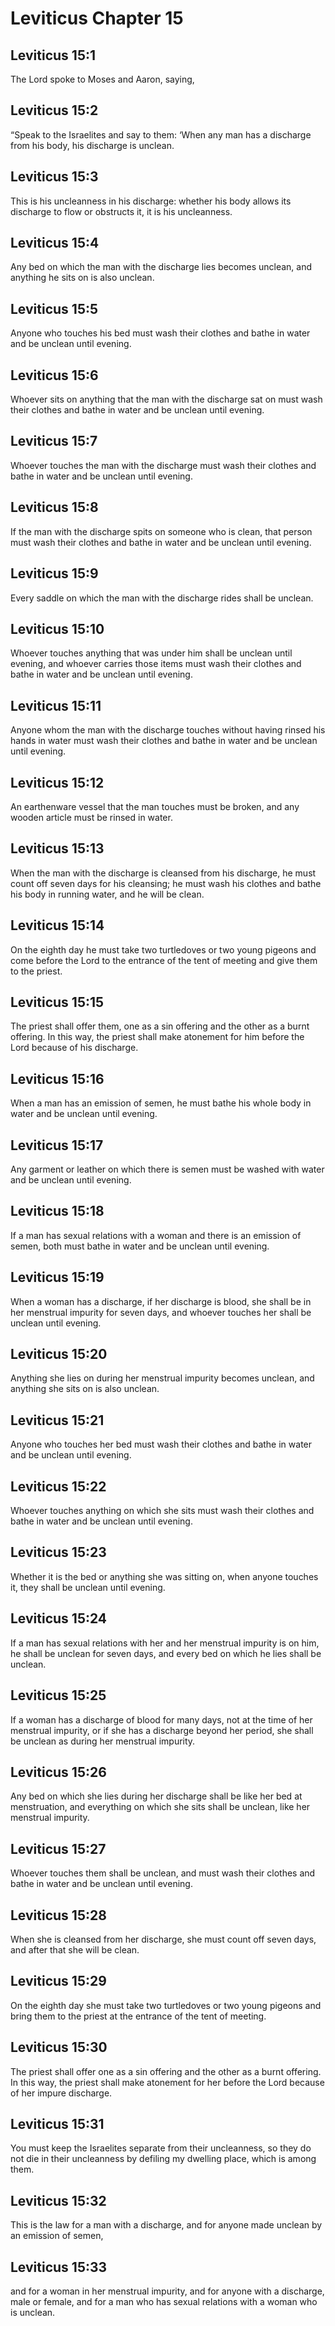 # Leviticus Chapter 15

## Leviticus 15:1
The Lord spoke to Moses and Aaron, saying,

## Leviticus 15:2
“Speak to the Israelites and say to them: ‘When any man has a discharge from his body, his discharge is unclean.

## Leviticus 15:3
This is his uncleanness in his discharge: whether his body allows its discharge to flow or obstructs it, it is his uncleanness.

## Leviticus 15:4
Any bed on which the man with the discharge lies becomes unclean, and anything he sits on is also unclean.

## Leviticus 15:5
Anyone who touches his bed must wash their clothes and bathe in water and be unclean until evening.

## Leviticus 15:6
Whoever sits on anything that the man with the discharge sat on must wash their clothes and bathe in water and be unclean until evening.

## Leviticus 15:7
Whoever touches the man with the discharge must wash their clothes and bathe in water and be unclean until evening.

## Leviticus 15:8
If the man with the discharge spits on someone who is clean, that person must wash their clothes and bathe in water and be unclean until evening.

## Leviticus 15:9
Every saddle on which the man with the discharge rides shall be unclean.

## Leviticus 15:10
Whoever touches anything that was under him shall be unclean until evening, and whoever carries those items must wash their clothes and bathe in water and be unclean until evening.

## Leviticus 15:11
Anyone whom the man with the discharge touches without having rinsed his hands in water must wash their clothes and bathe in water and be unclean until evening.

## Leviticus 15:12
An earthenware vessel that the man touches must be broken, and any wooden article must be rinsed in water.

## Leviticus 15:13
When the man with the discharge is cleansed from his discharge, he must count off seven days for his cleansing; he must wash his clothes and bathe his body in running water, and he will be clean.

## Leviticus 15:14
On the eighth day he must take two turtledoves or two young pigeons and come before the Lord to the entrance of the tent of meeting and give them to the priest.

## Leviticus 15:15
The priest shall offer them, one as a sin offering and the other as a burnt offering. In this way, the priest shall make atonement for him before the Lord because of his discharge.

## Leviticus 15:16
When a man has an emission of semen, he must bathe his whole body in water and be unclean until evening.

## Leviticus 15:17
Any garment or leather on which there is semen must be washed with water and be unclean until evening.

## Leviticus 15:18
If a man has sexual relations with a woman and there is an emission of semen, both must bathe in water and be unclean until evening.

## Leviticus 15:19
When a woman has a discharge, if her discharge is blood, she shall be in her menstrual impurity for seven days, and whoever touches her shall be unclean until evening.

## Leviticus 15:20
Anything she lies on during her menstrual impurity becomes unclean, and anything she sits on is also unclean.

## Leviticus 15:21
Anyone who touches her bed must wash their clothes and bathe in water and be unclean until evening.

## Leviticus 15:22
Whoever touches anything on which she sits must wash their clothes and bathe in water and be unclean until evening.

## Leviticus 15:23
Whether it is the bed or anything she was sitting on, when anyone touches it, they shall be unclean until evening.

## Leviticus 15:24
If a man has sexual relations with her and her menstrual impurity is on him, he shall be unclean for seven days, and every bed on which he lies shall be unclean.

## Leviticus 15:25
If a woman has a discharge of blood for many days, not at the time of her menstrual impurity, or if she has a discharge beyond her period, she shall be unclean as during her menstrual impurity.

## Leviticus 15:26
Any bed on which she lies during her discharge shall be like her bed at menstruation, and everything on which she sits shall be unclean, like her menstrual impurity.

## Leviticus 15:27
Whoever touches them shall be unclean, and must wash their clothes and bathe in water and be unclean until evening.

## Leviticus 15:28
When she is cleansed from her discharge, she must count off seven days, and after that she will be clean.

## Leviticus 15:29
On the eighth day she must take two turtledoves or two young pigeons and bring them to the priest at the entrance of the tent of meeting.

## Leviticus 15:30
The priest shall offer one as a sin offering and the other as a burnt offering. In this way, the priest shall make atonement for her before the Lord because of her impure discharge.

## Leviticus 15:31
You must keep the Israelites separate from their uncleanness, so they do not die in their uncleanness by defiling my dwelling place, which is among them.

## Leviticus 15:32
This is the law for a man with a discharge, and for anyone made unclean by an emission of semen,

## Leviticus 15:33
and for a woman in her menstrual impurity, and for anyone with a discharge, male or female, and for a man who has sexual relations with a woman who is unclean.
